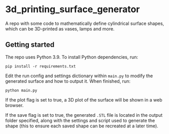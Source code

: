 # 3d_printing_surface_generator
A repo with some code to mathematically define cylindrical surface shapes, which can be 3D-printed as vases, lamps and more.

## Getting started
The repo uses Python 3.9. To install Python dependencies, run:

```pip install -r requirements.txt```

Edit the run config and settings dictionary within `main.py` to modify the generated surface and how to output it. When finished, run:

```python main.py```

If the plot flag is set to true, a 3D plot of the surface will be shown in a web browser. 

If the save flag is set to true, the generated `.STL` file is located in the output folder specified, along with the settings and script used to generate the shape (this to ensure each saved shape can be recreated at a later time).
